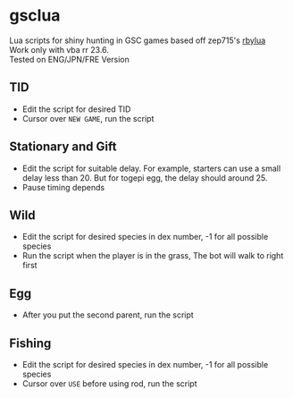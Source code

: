 # gsclua
Lua scripts for shiny hunting in GSC games based off zep715's [rbylua](https://github.com/zep715/rbylua)   
Work only with vba rr 23.6.   
Tested on ENG/JPN/FRE Version

## TID
- Edit the script for desired TID
- Cursor over `NEW GAME`, run the script

## Stationary and Gift
- Edit the script for suitable delay. For example, starters can use a small delay less than 20. But for togepi egg, the delay should around 25.
- Pause timing depends

## Wild
- Edit the script for desired species in dex number, -1 for all possible species
- Run the script when the player is in the grass, The bot will walk to right first

## Egg
- After you put the second parent, run the script

## Fishing
- Edit the script for desired species in dex number, -1 for all possible species
- Cursor over `USE` before using rod, run the script


